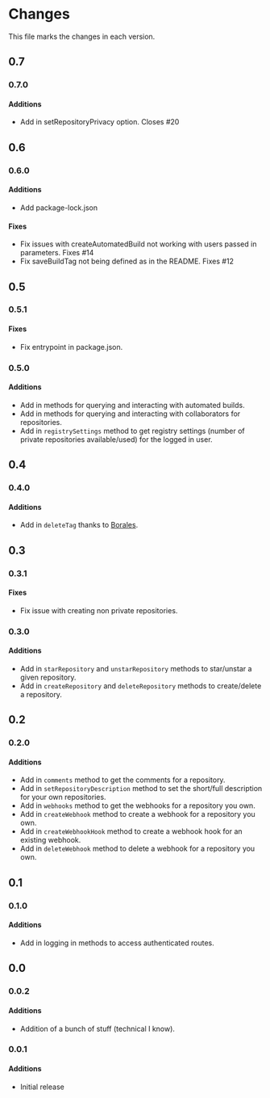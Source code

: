 # Changes
This file marks the changes in each version.

## 0.7
### 0.7.0
#### Additions
- Add in setRepositoryPrivacy option. Closes #20

## 0.6
### 0.6.0
#### Additions
- Add package-lock.json

#### Fixes
- Fix issues with createAutomatedBuild not working with users passed in parameters. Fixes #14
- Fix saveBuildTag not being defined as in the README. Fixes #12

## 0.5
### 0.5.1
#### Fixes
- Fix entrypoint in package.json.

### 0.5.0
#### Additions
- Add in methods for querying and interacting with automated builds.
- Add in methods for querying and interacting with collaborators for repositories.
- Add in `registrySettings` method to get registry settings (number of private repositories available/used) for the logged in user.

## 0.4
### 0.4.0
#### Additions
- Add in `deleteTag` thanks to [Borales](https://github.com/Borales).

## 0.3
### 0.3.1
#### Fixes
- Fix issue with creating non private repositories.

### 0.3.0
#### Additions
- Add in `starRepository` and `unstarRepository` methods to star/unstar a given repository.
- Add in `createRepository` and `deleteRepository` methods to create/delete a repository.

## 0.2
### 0.2.0
#### Additions
- Add in `comments` method to get the comments for a repository.
- Add in `setRepositoryDescription` method to set the short/full description for your own repositories.
- Add in `webhooks` method to get the webhooks for a repository you own.
- Add in `createWebhook` method to create a webhook for a repository you own.
- Add in `createWebhookHook` method to create a webhook hook for an existing webhook.
- Add in `deleteWebhook` method to delete a webhook for a repository you own.

## 0.1
### 0.1.0
#### Additions
- Add in logging in methods to access authenticated routes.

## 0.0
### 0.0.2
#### Additions
- Addition of a bunch of stuff (technical I know).

### 0.0.1
#### Additions
- Initial release
